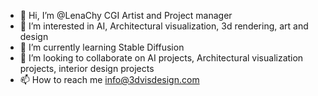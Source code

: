 - 👋 Hi, I’m @LenaChy CGI Artist and Project manager
- 👀 I’m interested in AI, Architectural visualization, 3d rendering, art and design
- 🌱 I’m currently learning Stable Diffusion 
- 💞️ I’m looking to collaborate on AI projects, Architectural visualization projects, interior design projects
- 📫 How to reach me info@3dvisdesign.com

<!---
LenaChy/LenaChy is a ✨ special ✨ repository because its `README.md` (this file) appears on your GitHub profile.
You can click the Preview link to take a look at your changes.
--->
